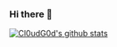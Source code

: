 ### Hi there 👋
[![Cl0udG0d's github stats](https://github-readme-stats.vercel.app/api?username=The-Moonlight1)](https://github.com/anuraghazra/github-readme-stats)
<!--
**The-Moonlight1/The-Moonlight1** is a ✨ _special_ ✨ repository because its `README.md` (this file) appears on your GitHub profile.

Here are some ideas to get you started:

- 🔭 I’m currently working on ...
- 🌱 I’m currently learning ...
- 👯 I’m looking to collaborate on ...
- 🤔 I’m looking for help with ...
- 💬 Ask me about ...
- 📫 How to reach me: ...
- 😄 Pronouns: ...
- ⚡ Fun fact: ...
-->
